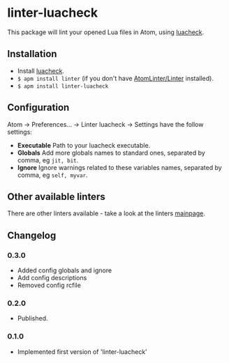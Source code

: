 # linter-luacheck

This package will lint your opened Lua files in Atom, using [luacheck](https://github.com/mpeterv/luacheck).

## Installation

* Install [luacheck](https://github.com/mpeterv/luacheck).
* `$ apm install linter` (if you don't have [AtomLinter/Linter](https://github.com/AtomLinter/Linter) installed).
* `$ apm install linter-luacheck`

## Configuration

Atom -> Preferences... -> Linter luacheck -> Settings have the follow settings:

* **Executable** Path to your luacheck executable.
* **Globals** Add more globals names to standard ones, separated by comma, eg `jit, bit`.
* **Ignore** Ignore warnings related to these variables names, separated by comma, eg `self, myvar`.

## Other available linters
There are other linters available - take a look at the linters [mainpage](https://github.com/AtomLinter/Linter).

## Changelog

### 0.3.0

- Added config globals and ignore
- Add config descriptions
- Removed config rcfile

### 0.2.0

- Published.

### 0.1.0

- Implemented first version of 'linter-luacheck'
